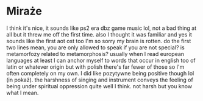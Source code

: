# Miraże

I think it's nice, it sounds like ps2 era dbz game music lol, not a bad thing at all but it threw me off the first time. also I thought it was familiar and yes it sounds like the first aot ost too I'm so sorry my brain is rotten. do the first two lines mean, you are only allowed to speak if you are not special? is metamorfozy related to metamorphosis? usually when I read european languages at least I can anchor myself to words that occur in english too of latin or whatever origin but with polish there's far fewer of those so I'm often completely on my own. I did like pozytywne being positive though lol (in pokaż). the harshness of singing and instrument conveys the feeling of being under spiritual oppression quite well I think. not harsh but you know what I mean.